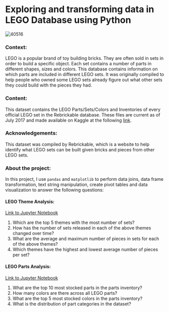 # Exploring and transforming data in LEGO Database using Python
![40516](https://github.com/lanhoang82/Data-Portfolio-1/assets/47191803/00472e33-7df1-4682-8bbf-904c39b54b95)

### Context:
LEGO is a popular brand of toy building bricks. They are often sold in sets in order to build a specific object. Each set contains a number of parts in different shapes, sizes and colors. This database contains information on which parts are included in different LEGO sets. It was originally compiled to help people who owned some LEGO sets already figure out what other sets they could build with the pieces they had.

### Content:
This dataset contains the LEGO Parts/Sets/Colors and Inventories of every official LEGO set in the Rebrickable database. These files are current as of July 2017 and made available on Kaggle at the following [link](https://www.kaggle.com/datasets/rtatman/lego-database). 

### Acknowledgements:
This dataset was compiled by Rebrickable, which is a website to help identify what LEGO sets can be built given bricks and pieces from other LEGO sets.

### About the project:
In this project, I use `pandas` and `matplotlib` to perform data joins, data frame transformation, text string manipulation, create pivot tables and data visualization to answer the following questions:
#### LEGO Theme Analysis: 
[Link to Jupyter Notebook](https://github.com/lanhoang82/Data-Portfolio-1/blob/main/5.%20Python%20-%20pandas%20-%20Data%20Manipulation/LEGO%20Database%20-%20Theme%20Analysis.ipynb)

1. Which are the top 5 themes with the most number of sets?
2. How has the number of sets released in each of the above themes changed over time?
3. What are the average and maximum number of pieces in sets for each of the above themes?
4. Which themes have the highest and lowest average number of pieces per set?

#### LEGO Parts Analysis:
[Link to Jupyter Notebook](https://github.com/lanhoang82/Data-Portfolio-1/blob/main/5.%20Python%20-%20pandas%20-%20Data%20Manipulation/2.%20LEGO%20Database%20-%20Parts%20Analysis.ipynb)
1. What are the top 10 most stocked parts in the parts inventory?
2. How many colors are there across all LEGO parts?
3. What are the top 5 most stocked colors in the parts inventory?
4. What is the distribution of part categories in the dataset?
